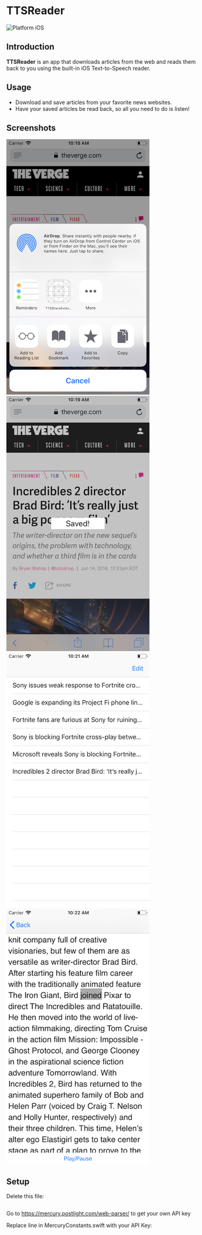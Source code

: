 # TTSReader

<img src="https://img.shields.io/badge/platform-iOS-blue.svg?style=flat" alt="Platform iOS" />

## Introduction
**TTSReader** is an app that downloads articles from the web and reads them back to you using the built-in iOS Text-to-Speech reader.

## Usage
* Download and save articles from your favorite news websites.
* Have your saved articles be read back, so all you need to do is listen!

## Screenshots
![TTSReaderShareSheet](Screenshots/ShareSheet.png)
![TTSReaderSaved](Screenshots/Saved.png)
![TTSReaderArticleList](Screenshots/ArticleList.png)
![TTSReaderArticleReader](Screenshots/ArticleReader.png)

## Setup

Delete this file:

```MercuryAPI.swift
```

Go to https://mercury.postlight.com/web-parser/ to get your own API key

Replace line in MercuryConstants.swift with your API Key:

```static let ApiKey = MercuryClient.ApiKey // REPLACE THIS LINE
```
